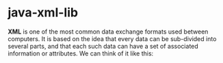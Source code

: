 # java-xml-lib

**XML** is one of the most common data exchange formats used between computers.
It is based on the idea that every data can be sub-divided into several parts,
and that each such data can have a set of associated information or attributes.
We can think of it like this:

> 
